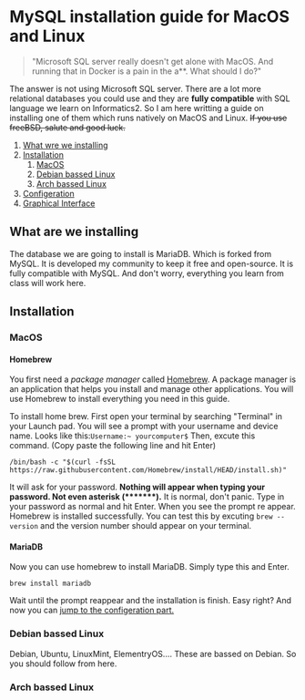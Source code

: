 # MySQL installation guide for MacOS and Linux
> "Microsoft SQL server really doesn't get alone with MacOS. And running that in Docker is a pain in the a**. What should I do?"

The answer is not using Microsoft SQL server. There are a lot more relational databases you could use and they are **fully compatible** with SQL language we learn on Informatics2. So I am here writting a guide on installing one of them which runs natively on MacOS and Linux. ~~If you use freeBSD, salute and good luck.~~

1. [What wre we installing](##What_are_we_installing)
2. [Installation](##Installation)
    1. [MacOS](#macos)
    2. [Debian bassed Linux](#Debian_bassed_Linux_73)
    3. [Arch bassed Linux](#Arch)
3. [Configeration](#Configeration)
4. [Graphical Interface](#G)

## What are we installing 
The database we are going to install is MariaDB. Which is forked from MySQL. It is developed my community to keep it free and open-source. It is fully compatible with MySQL. And don't worry, everything you learn from class will work here.
## Installation
### MacOS
#### Homebrew
You first need a *package manager* called [Homebrew](https://brew.sh/). A package manager is an application that helps you install and manage other applications. You will use Homebrew to install everything you need in this guide.

To install home brew. First open your terminal by searching "Terminal" in your Launch pad. You will see a prompt with your username and device name. Looks like this:`Username:~ yourcomputer$` Then, excute this command. (Copy paste the following line and hit Enter)
```
/bin/bash -c "$(curl -fsSL https://raw.githubusercontent.com/Homebrew/install/HEAD/install.sh)"
```
It will ask for your password. __Nothing will appear when typing your password. Not even asterisk (*******).__ It is normal, don't panic. Type in your password as normal and hit Enter.
When you see the prompt re appear. Homebrew is installed successfully. You can test this by excuting `brew --version` and the version number should appear on your terminal.

#### MariaDB
Now you can use homebrew to install MariaDB. Simply type this and Enter.
```
brew install mariadb
```
Wait until the prompt reappear and the installation is finish. Easy right?
And now you can [jump to the configeration part.](#)



### Debian bassed Linux
Debian, Ubuntu, LinuxMint, ElementryOS.... These are bassed on Debian. So you should follow from here.

### Arch bassed Linux
